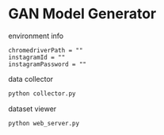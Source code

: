 # GAN Model Generator

environment info

```
chromedriverPath = ""
instagramId = ""
instagramPassword = ""
```

data collector

```bash
python collector.py
```

dataset viewer

```bash
python web_server.py
```
